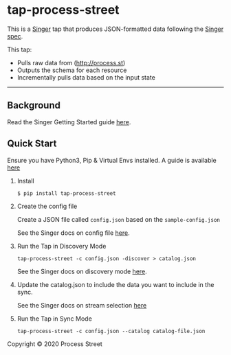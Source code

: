 # tap-process-street

This is a [Singer](https://singer.io) tap that produces JSON-formatted data
following the [Singer
spec](https://github.com/singer-io/getting-started/blob/master/SPEC.md).

This tap:

- Pulls raw data from (http://process.st)
- Outputs the schema for each resource
- Incrementally pulls data based on the input state

---

## Background

Read the Singer Getting Started guide [here](https://github.com/singer-io/getting-started).

## Quick Start

Ensure you have Python3, Pip & Virtual Envs installed.  A guide is available 
[here](https://github.com/singer-io/getting-started/blob/master/docs/RUNNING_AND_DEVELOPING.md#running-singer-with-python)

1. Install

    ```
    $ pip install tap-process-street
    ```

2. Create the config file

   Create a JSON file called `config.json` based on the `sample-config.json`

   See the Singer docs on config file
   [here](https://github.com/singer-io/getting-started/blob/master/docs/CONFIG_AND_STATE.md#config-file).

4. Run the Tap in Discovery Mode
    ```
    tap-process-street -c config.json -discover > catalog.json
    ```
   
   See the Singer docs on discovery mode
   [here](https://github.com/singer-io/getting-started/blob/master/docs/DISCOVERY_MODE.md#discovery-mode).

5. Update the catalog.json to include the data you want to include in the sync.

   See the Singer docs on stream selection
   [here](https://github.com/singer-io/getting-started/blob/master/docs/SYNC_MODE.md#streamfield-selection) 

5. Run the Tap in Sync Mode
    ```
   tap-process-street -c config.json --catalog catalog-file.json
    ```
   
Copyright &copy; 2020 Process Street
